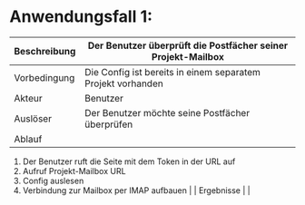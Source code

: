 # Anwendungsfall 1: 

| Beschreibung | Der Benutzer überprüft die Postfächer seiner Projekt-Mailbox |
| ------------- | --- |
| Vorbedingung | Die Config ist bereits in einem separatem Projekt vorhanden |
| Akteur | Benutzer |
| Auslöser | Der Benutzer möchte seine Postfächer überprüfen |
| Ablauf | 
1. Der Benutzer ruft die Seite mit dem Token in der URL auf
1. Aufruf Projekt-Mailbox URL
1. Config auslesen
1. Verbindung zur Mailbox per IMAP aufbauen |
| Ergebnisse | |
